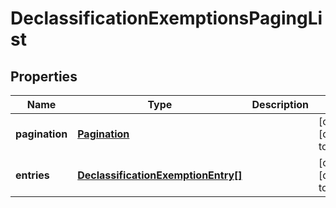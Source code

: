 # DeclassificationExemptionsPagingList

## Properties
Name | Type | Description | Notes
------------ | ------------- | ------------- | -------------
**pagination** | [**Pagination**](Pagination.md) |  | [optional] [default to null]
**entries** | [**DeclassificationExemptionEntry[]**](DeclassificationExemptionEntry.md) |  | [optional] [default to null]


